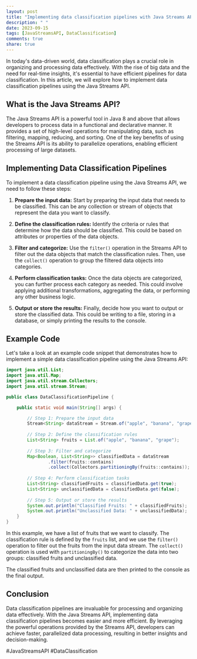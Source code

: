 ```yaml
---
layout: post
title: "Implementing data classification pipelines with Java Streams API"
description: " "
date: 2023-09-15
tags: [JavaStreamsAPI, DataClassification]
comments: true
share: true
---
```


In today's data-driven world, data classification plays a crucial role in organizing and processing data effectively. With the rise of big data and the need for real-time insights, it's essential to have efficient pipelines for data classification. In this article, we will explore how to implement data classification pipelines using the Java Streams API.

## What is the Java Streams API?

The Java Streams API is a powerful tool in Java 8 and above that allows developers to process data in a functional and declarative manner. It provides a set of high-level operations for manipulating data, such as filtering, mapping, reducing, and sorting. One of the key benefits of using the Streams API is its ability to parallelize operations, enabling efficient processing of large datasets.

## Implementing Data Classification Pipelines

To implement a data classification pipeline using the Java Streams API, we need to follow these steps:

1. **Prepare the input data:** Start by preparing the input data that needs to be classified. This can be any collection or stream of objects that represent the data you want to classify.

2. **Define the classification rules:** Identify the criteria or rules that determine how the data should be classified. This could be based on attributes or properties of the data objects.

3. **Filter and categorize:** Use the `filter()` operation in the Streams API to filter out the data objects that match the classification rules. Then, use the `collect()` operation to group the filtered data objects into categories.

4. **Perform classification tasks:** Once the data objects are categorized, you can further process each category as needed. This could involve applying additional transformations, aggregating the data, or performing any other business logic.

5. **Output or store the results:** Finally, decide how you want to output or store the classified data. This could be writing to a file, storing in a database, or simply printing the results to the console.

## Example Code

Let's take a look at an example code snippet that demonstrates how to implement a simple data classification pipeline using the Java Streams API:

```java
import java.util.List;
import java.util.Map;
import java.util.stream.Collectors;
import java.util.stream.Stream;

public class DataClassificationPipeline {

    public static void main(String[] args) {

        // Step 1: Prepare the input data
        Stream<String> dataStream = Stream.of("apple", "banana", "grape", "orange", "kiwi", "mango");
        
        // Step 2: Define the classification rules
        List<String> fruits = List.of("apple", "banana", "grape");
        
        // Step 3: Filter and categorize
        Map<Boolean, List<String>> classifiedData = dataStream
                .filter(fruits::contains)
                .collect(Collectors.partitioningBy(fruits::contains));
        
        // Step 4: Perform classification tasks
        List<String> classifiedFruits = classifiedData.get(true);
        List<String> unclassifiedData = classifiedData.get(false);
        
        // Step 5: Output or store the results
        System.out.println("Classified Fruits: " + classifiedFruits);
        System.out.println("Unclassified Data: " + unclassifiedData);
    }
}
```

In this example, we have a list of fruits that we want to classify. The classification rule is defined by the `fruits` list, and we use the `filter()` operation to filter out the fruits from the input data stream. The `collect()` operation is used with `partitioningBy()` to categorize the data into two groups: classified fruits and unclassified data.

The classified fruits and unclassified data are then printed to the console as the final output.

## Conclusion

Data classification pipelines are invaluable for processing and organizing data effectively. With the Java Streams API, implementing data classification pipelines becomes easier and more efficient. By leveraging the powerful operations provided by the Streams API, developers can achieve faster, parallelized data processing, resulting in better insights and decision-making.

\#JavaStreamsAPI #DataClassification